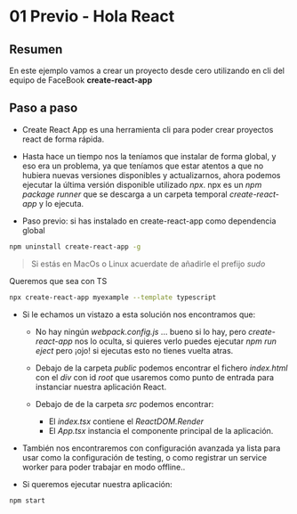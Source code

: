 # 01 Previo - Hola React

## Resumen

En este ejemplo vamos a crear un proyecto desde cero utilizando en cli del equipo de FaceBook **create-react-app**

## Paso a paso

- Create React App es una herramienta cli para poder crear proyectos react de forma rápida.

- Hasta hace un tiempo nos la teníamos que instalar de forma global, y eso era un problema, ya que teníamos que estar
  atentos a que no hubiera nuevas versiones disponibles y actualizarnos, ahora podemos ejecutar la última versión
  disponible utilizado _npx_. npx es un _npm package runner_ que se descarga a un carpeta temporal _create-react-app_ y lo ejecuta.

- Paso previo: si has instalado en create-react-app como dependencia global

```bash
npm uninstall create-react-app -g
```

> Si estás en MacOs o Linux acuerdate de añadirle el prefijo _sudo_

Queremos que sea con TS

```bash
npx create-react-app myexample --template typescript
```

- Si le echamos un vistazo a esta solución nos encontramos que:

  - No hay ningún _webpack.config.js_ ... bueno si lo hay, pero _create-react-app_ nos lo oculta, si quieres
    verlo puedes ejecutar _npm run eject_ pero ¡ojo! si ejecutas esto no tienes vuelta atras.

  - Debajo de la carpeta _public_ podemos encontrar el fichero _index.html_ con el _div_ con id _root_
    que usaremos como punto de entrada para instanciar nuestra aplicación React.

  - Debajo de de la carpeta _src_ podemos encontrar:
    - El _index.tsx_ contiene el _ReactDOM.Render_
    - El _App.tsx_ instancia el componente principal de la aplicación.

- También nos encontraremos con configuración avanzada ya lista para usar como la configuración de testing, o como
  registrar un service worker para poder trabajar en modo offline..

- Si queremos ejecutar nuestra aplicación:

```bash
npm start
```
